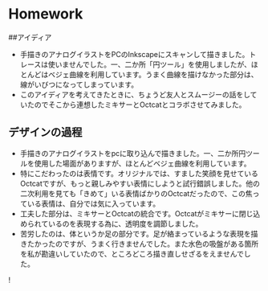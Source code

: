 # Homework
##アイディア
* 手描きのアナログイラストをPCのInkscapeにスキャンして描きました。トレースは使いませんでした。一、二か所「円ツール」を使用しましたが、ほとんどはベジェ曲線を利用しています。うまく曲線を描けなかった部分は、線がいびつになってしまっています。
* このアイディアを考えてきたときに、ちょうど友人とスムージーの話をしていたのでそこから連想したミキサーとOctcatとコラボさせてみました。

## デザインの過程
* 手描きのアナログイラストをpcに取り込んで描きました。一、二か所円ツールを使用した場面がありますが、ほとんどベジェ曲線を利用しています。
* 特にこだわったのは表情です。オリジナルでは、すました笑顔を見せているOctcatですが、もっと親しみやすい表情にしようと試行錯誤しました。他の二次利用を見ても「きめて」いる表情ばかりのOctcatだったので、この焦っている表情は、自分では気に入っています。
* 工夫した部分は、ミキサーとOctcatの統合です。Octcatがミキサーに閉じ込められているのを表現する為に、透明度を調節しました。
* 苦労したのは、体というか足の部分です。足が絡まっているような表現を描きたかったのですが、うまく行きませんでした。また水色の吸盤がある箇所を私が勘違いしていたので、ところどころ描き直しせざるをえませんでした。

!

